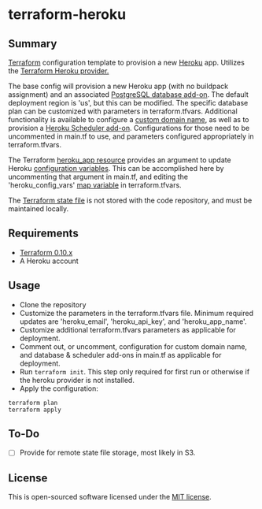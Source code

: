 # terraform-heroku

## Summary

<a href="https://www.terraform.io/">Terraform</a> configuration template to provision a new <a href="https://www.heroku.com">Heroku</a> app. Utilizes the <a href="https://www.terraform.io/docs/providers/heroku/index.html">Terraform Heroku provider.</a>

The base config will provision a new Heroku app (with no buildpack assignment) and an associated <a href="https://elements.heroku.com/addons/heroku-postgresql">PostgreSQL database add-on</a>. The default deployment region is \'us\', but this can be modified. The specific database plan can be customized with parameters in terraform.tfvars. Additional functionality is available to configure a <a href="https://devcenter.heroku.com/articles/custom-domains">custom domain name</a>, as well as to provision a <a href="https://devcenter.heroku.com/articles/scheduler">Heroku Scheduler add-on</a>. Configurations for those need to be uncommented in main.tf to use, and parameters configured appropriately in terraform.tfvars.

The Terraform <a href="https://www.terraform.io/docs/providers/heroku/r/app.html#config_vars">heroku\_app resource</a> provides an argument to update Heroku <a href="https://devcenter.heroku.com/articles/config-vars">configuration variables</a>. This can be accomplished here by uncommenting that argument in main.tf, and editing the 'heroku\_config\_vars' <a href="https://www.terraform.io/docs/configuration/variables.html">map variable</a> in terraform.tfvars.

The <a href="https://www.terraform.io/docs/state/index.html">Terraform state file</a> is not stored with the code repository, and must be maintained locally. 

## Requirements

- <a href="https://www.terraform.io/downloads.html">Terraform 0.10.x</a>
- A Heroku account

## Usage

- Clone the repository
- Customize the parameters in the terraform.tfvars file. Minimum required updates are 'heroku\_email', 'heroku\_api\_key', and 'heroku\_app\_name'.
- Customize additional terraform.tfvars parameters as applicable for deployment.
- Comment out, or uncomment, configuration for custom domain name, and database & scheduler add-ons in main.tf as applicable for deployment. 
- Run <code>terraform init</code>. This step only required for first run or otherwise if the heroku provider is not installed.
- Apply the configuration:

```
terraform plan
terraform apply
```


## To-Do

 - [ ] Provide for remote state file storage, most likely in S3.

 ## License

This is open-sourced software licensed under the [MIT license](http://opensource.org/licenses/MIT).